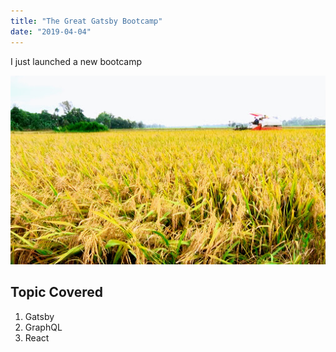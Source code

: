```yaml
---
title: "The Great Gatsby Bootcamp"
date: "2019-04-04"
---
```


I just launched a new bootcamp

![Lua](./lua.jpg)
## Topic Covered

1. Gatsby
2. GraphQL
3. React